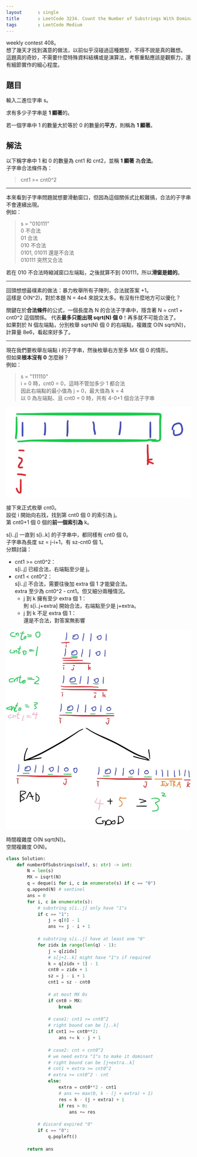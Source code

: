 ```yaml
---
layout      : single
title       : LeetCode 3234. Count the Number of Substrings With Dominant Ones
tags        : LeetCode Medium
---
```

weekly contest 408。  
想了幾天才找到滿意的做法，以前似乎沒碰過這種題型，不得不說是真的難想。  
這題真的奇妙，不需要什麼特殊資料結構或是演算法，考察重點應該是觀察力，還有細節實作的細心程度。  

## 題目

輸入二進位字串 s。  

求有多少子字串是 **1 顯著**的。  

若一個字串中 1 的數量大於等於 0 的數量的**平方**，則稱為 **1 顯著**。  

## 解法

以下稱字串中 1 和 0 的數量為 cnt1 和 cnt2，並稱 **1 顯著** 為**合法**。  
子字串合法條件為：  
> cnt1 >= cnt0^2  

---

本來看到子字串問題就想要滑動窗口，但因為這個關係式比較難搞，合法的子字串不會連續出現。  
例如：  
> s = "010111"  
> 0 不合法  
> 01 合法  
> 010 不合法  
> 0101, 01011 還是不合法  
> 010111 突然又合法  

若在 010 不合法時縮減窗口左端點，之後就算不到 010111，所以**滑窗是錯的**。  

---

回頭想想最樸素的做法：暴力枚舉所有子陣列，合法就答案 +1。  
這樣是 O(N^2)，對於本題 N = 4e4 來說又太多。有沒有什麼地方可以優化？  

關鍵在於**合法條件**的公式，一個長度為 N 的合法子字串中，隱含著 N = cnt1 + cnt0^2 這個關係。
代表**最多只能出現 sqrt(N) 個 0**！再多就不可能合法了。  
如果對於 N 個左端點，分別枚舉 sqrt(N) 個 0 的右端點，複雜度 O(N sqrt(N))，計算量 8e6，看起來好多了。  

---

現在我們要枚舉左端點 i 的子字串，然後枚舉右方至多 MX 個 0 的情形。  
但如果**根本沒有 0** 怎麼辦？  
例如：  
> s = "111110"  
> i = 0 時，cnt0 = 0，這時不管加多少 1 都合法  
> 因此右端點的最小值為 j = 0，最大值為 k = 4  
> 以 0 為左端點、且 cnt0 = 0 時，共有 4-0+1 個合法子字串  

![示意圖](/assets/img/3234-1.jpg)

接下來正式枚舉 cnt0。  
設從 i 開始向右找，找到第 cnt0 個 0 的索引為 j。  
第 cnt0+1 個 0 個的**前一個索引為** k。  

s[i..j] 一直到 s[i..k] 的子字串中，都同樣有 cnt0 個 0。  
子字串為長度 sz = j-i+1，有 sz-cnt0 個 1。  
分類討論：  

- cnt1 >= cnt0^2：  
    s[i..j] 已經合法，右端點至少是 j。  
- cnt1 < cnt0^2：  
    s[i..j] 不合法，需要往後加 extra 個 1 才能變合法。  
    extra 至少為 cnt0^2 - cnt1。但又細分兩種情況。  
  - j 到 k 擁有至少 extra 個 1：  
        則 s[i..j+extra] 開始合法，右端點至少是 j+extra。  
  - j 到 k 不足 extra 個 1：  
        還是不合法，對答案無影響  

![示意圖](/assets/img/3234-2.jpg)

時間複雜度 O(N sqrt(N))。  
空間複雜度 O(N)。  

```python
class Solution:
    def numberOfSubstrings(self, s: str) -> int:
        N = len(s)
        MX = isqrt(N)
        q = deque(i for i, c in enumerate(s) if c == "0")
        q.append(N) # sentinel
        ans = 0
        for i, c in enumerate(s):
            # substring s[i..j] only have "1"s
            if c == "1": 
                j = q[0] - 1
                ans += j - i + 1
            
            # substring s[i..j] have at least one "0"
            for zidx in range(len(q) - 1):
                j = q[zidx]
                # s[j+1..k] might have "1"s if required
                k = q[zidx + 1] - 1
                cnt0 = zidx + 1
                sz = j - i + 1
                cnt1 = sz - cnt0

                # at most MX 0s
                if cnt0 > MX:
                    break

                # case1: cnt1 >= cnt0^2
                # right bound can be [j..k]
                if cnt1 >= cnt0**2:
                    ans += k - j + 1
                
                # case2: cnt < cnt0^2
                # we need extra "1"s to make it dominant
                # right bound can be [j+extra..k]
                # cnt1 + extra >= cnt0^2
                # extra >= cnt0^2 - cnt
                else:
                    extra = cnt0**2 - cnt1
                    # ans += max(0, k - (j + extra) + 1)
                    res = k - (j + extra) + 1
                    if res > 0:
                        ans += res

            # discard expired "0"
            if c == "0":
                q.popleft()

        return ans
```
